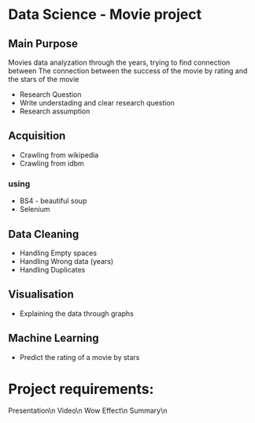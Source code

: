 # Data Science - Movie project

## Main Purpose
Movies data analyzation through the years, trying to find connection between The connection between the success of the movie by rating and the stars of the movie

* Research Question
* Write understading and clear research question
* Research assumption
## Acquisition
* Crawling from wikipedia
* Crawling from idbm

### using
* BS4 - beautiful soup
* Selenium

## Data Cleaning

* Handling Empty spaces
* Handling Wrong data (years)
* Handling Duplicates

## Visualisation
* Explaining the data through graphs

## Machine Learning
* Predict the rating of a movie by stars 

# Project requirements:
 Presentation\n
 Video\n
 Wow Effect\n
 Summary\n
